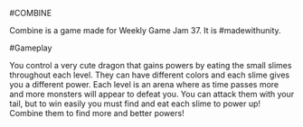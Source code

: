 #COMBINE

Combine is a game made for Weekly Game Jam 37.
It is #madewithunity.

#Gameplay

You control a very cute dragon that gains powers by eating the small slimes throughout each level. They can have different colors and each slime gives you a different power.
Each level is an arena where as time passes more and more monsters will appear to defeat you. You can attack them with your tail, but to win easily you must find and eat each slime to power up!
Combine them to find more and better powers!
